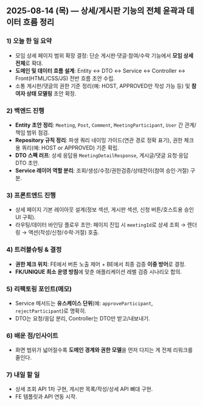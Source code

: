 ## 2025-08-14 (목) — **상세/게시판 기능의 전체 윤곽과 데이터 흐름 정리**

### 1) 오늘 한 일 요약

* 모임 상세 페이지 범위 확장 결정: 단순 게시판·댓글·참여/수락 기능에서 **모임 상세 전체**로 확대.
* **도메인 및 데이터 흐름 설계**: Entity ↔ DTO ↔ Service ↔ Controller ↔ Front(HTML/CSS/JS) 전반 흐름 초안 수립.
* 소통 게시판/댓글의 권한 기준 정리(예: HOST, APPROVED만 작성 가능 등) 및 **참여자 상태 모델링** 초안 확정.

### 2) 백엔드 진행

* **Entity 초안 정리**: `Meeting`, `Post`, `Comment`, `MeetingParticipant`, `User` 간 관계/책임 범위 점검.
* **Repository 규칙 정리**: 파생 쿼리 네이밍 가이드(연관 경로 정확 표기), 권한 체크용 쿼리(예: HOST or APPROVED) 기준 확립.
* **DTO 스펙 러프**: 상세 응답용 `MeetingDetailResponse`, 게시글/댓글 요청·응답 DTO 초안.
* **Service 레이어 역할 분리**: 조회/생성/수정/권한검증/상태전이(참여 승인·거절) 구분.

### 3) 프론트엔드 진행

* 상세 페이지 기본 레이아웃 설계(정보 섹션, 게시판 섹션, 신청 버튼/호스트용 승인 UI 구획).
* 라우팅/데이터 바인딩 플로우 초안: 페이지 진입 시 `meetingId`로 상세 조회 → 렌더링 → 액션(작성/신청/수락·거절) 호출.

### 4) 트러블슈팅 & 결정

* **권한 체크 위치**: FE에서 버튼 노출 제어 + BE에서 최종 검증 **이중 방어**로 결정.
* **FK/UNIQUE 최소 운영 방침**에 맞춘 애플리케이션 레벨 검증 시나리오 합의.

### 5) 리팩토링 포인트(메모)

* Service 메서드는 **유스케이스 단위**(예: `approveParticipant`, `rejectParticipant`)로 명확히.
* DTO는 요청/응답 분리, Controller는 DTO만 받고/내보내기.

### 6) 배운 점/인사이트

* 화면 범위가 넓어질수록 **도메인 경계와 권한 모델**을 먼저 다지는 게 전체 리워크를 줄인다.

### 7) 내일 할 일

* 상세 조회 API 1차 구현, 게시판 목록/작성/상세 API 뼈대 구현.
* FE 템플릿과 API 연동 시작.



